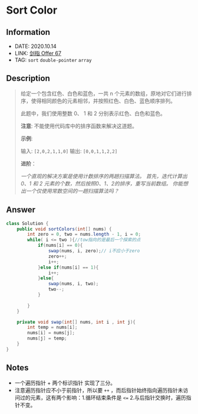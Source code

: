 # Sort Color

## Information

- DATE: 2020.10.14
- LINK: [剑指 Offer 67](https://leetcode-cn.com/problems/sort-colors/)
- TAG: `sort` `double-pointer` `array`

## Description

> 给定一个包含红色、白色和蓝色，一共 n 个元素的数组，原地对它们进行排序，使得相同颜色的元素相邻，并按照红色、白色、蓝色顺序排列。
>
> 此题中，我们使用整数 0、 1 和 2 分别表示红色、白色和蓝色。
>
> **注意**:
> 不能使用代码库中的排序函数来解决这道题。
>
> **示例**:
>
> 输入: `[2,0,2,1,1,0]`
> 输出: `[0,0,1,1,2,2]`
>
> **进阶**：
>
> *一个直观的解决方案是使用计数排序的两趟扫描算法。*
> *首先，迭代计算出0、1 和 2 元素的个数，然后按照0、1、2的排序，重写当前数组。*
> *你能想出一个仅使用常数空间的一趟扫描算法吗？*

## Answer

```java
class Solution {
    public void sortColors(int[] nums) {
        int zero = 0, two = nums.length - 1, i = 0;
        while( i <= two ){//tow指向的是最后一个探索的点
            if(nums[i] == 0){
                swap(nums, i, zero);// i不应小于zero
                zero++;
                i++;
            }else if(nums[i] == 1){
                i++;
            }else{
                swap(nums, i, two);
                two--;
            }
           
        } 
    }

    private void swap(int[] nums, int i , int j){
        int temp = nums[i];
        nums[i] = nums[j];
        nums[j] = temp;
    }
}
```

## Notes

- 一个遍历指针 + 两个标识指针 实现了三分。
- 注意遍历指针应不小于前指针，所以要 `++` ，而后指针始终指向遍历指针未访问过的元素，这有两个影响：1.循环结束条件是 `<=` 2.与后指针交换时，遍历指针不变。